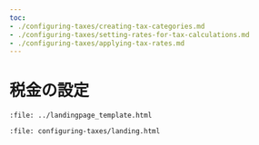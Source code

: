 ```yaml
---
toc:
- ./configuring-taxes/creating-tax-categories.md
- ./configuring-taxes/setting-rates-for-tax-calculations.md
- ./configuring-taxes/applying-tax-rates.md
---
```


# 税金の設定

```{raw} html
:file: ../landingpage_template.html
```

```{raw} html
:file: configuring-taxes/landing.html
```
